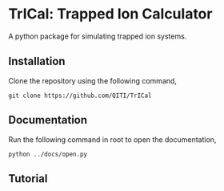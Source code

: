 # TrICal: Trapped Ion Calculator
A python package for simulating trapped ion systems.

## Installation
Clone the repository using the following command,
```
git clone https://github.com/QITI/TrICal
```

## Documentation
Run the following command in root to open the documentation,
```
python ../docs/open.py
```

## Tutorial